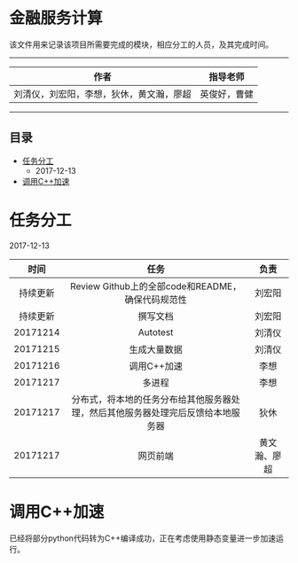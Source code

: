 金融服务计算
===
该文件用来记录该项目所需要完成的模块，相应分工的人员，及其完成时间。


****
	
|作者|指导老师|
|---|---|
|刘清仪，刘宏阳，李想，狄休，黄文瀚，廖超|英俊好，曹健|


****
## 目录
* [任务分工](#任务分工)
    * 2017-12-13
* [调用C++加速](#调用C++加速)

# 任务分工
<!--  -->2017-12-13  
| 时间  | 任务| 负责 |
| :----------: | :-----------:| :-----------:|
| 持续更新   | Review Github上的全部code和README，确保代码规范性   | 刘宏阳 |
| 持续更新  | 撰写文档   | 刘宏阳 |
|20171214 | Autotest|刘清仪|
| 20171215| 生成大量数据|刘清仪|
|20171216 |调用C++加速 |李想|
| 20171217| 多进程|李想|
| 20171217| 分布式，将本地的任务分布给其他服务器处理，然后其他服务器处理完后反馈给本地服务器|狄休|
|20171217 |网页前端 |黄文瀚、廖超|

# 调用C++加速
已经将部分python代码转为C++编译成功，正在考虑使用静态变量进一步加速运行。
